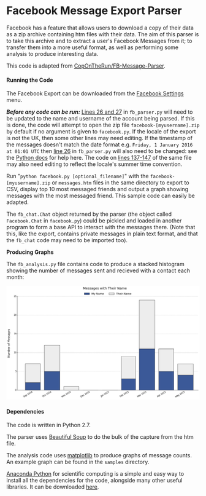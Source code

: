 # Facebook Message Export Parser

Facebook has a feature that allows users to download a copy of their data as a zip archive containing htm files with their data. The aim of this parser is to take this archive and to extract a user's Facebook Messages from it; to transfer them into a more useful format, as well as performing some analysis to produce interesting data.

This code is adapted from [CopOnTheRun/FB-Message-Parser](https://github.com/CopOnTheRun/FB-Message-Parser).

#### Running the Code
The Facebook Export can be downloaded from  the [Facebook Settings](https://www.facebook.com/settings) menu. 

__*Before any code can be run:*__ [Lines 26 and 27](https://github.com/jsharkey13/facebook_message_parser/blob/master/fb_parser.py#L27-L28) in `fb_parser.py` will need to be updated to the name and username of the account being parsed. If this is done, the code will attempt to open the zip file `facebook-[myusername].zip` by default if no argument is given to `facebook.py`.
If the locale of the export is not the UK, then some other lines may need editing. If the timestamp of the messages doesn't match the date format e.g. `Friday, 1 January 2016 at 01:01 UTC` then [line 26](https://github.com/jsharkey13/facebook_message_parser/blob/master/fb_parser.py#L26) in `fb_parser.py` will also need to be changed: see the [Python docs](https://docs.python.org/2/library/datetime.html#strftime-and-strptime-behavior) for help here. The code on [lines 137-147](https://github.com/jsharkey13/facebook_message_parser/blob/master/fb_parser.py#L137-L147) of the same file may also need editing to reflect the locale's summer time convention.

Run "`python facebook.py [optional_filename]`" with the `facebook-[myusername].zip` or `messages.htm` files in the same directory to export to CSV, display top 10 most messaged friends and output a graph showing messages with the most messaged friend. This sample code can easily be adapted.

The `fb_chat.Chat` object returned by the parser (the object called `Facebook.Chat` in `facebook.py`) could be pickled and loaded in another program to form a base API to interact with the messages there. (Note that this, like the export, contains private messages in plain text format, and that the `fb_chat` code may need to be imported too).

__Producing Graphs__

The `fb_analysis.py` file contains code to produce a stacked histogram showing the number of messages sent and recieved with a contact each month:

![Sample Graph](/samples/sample_date_graph.png?raw=true)


#### Dependencies
The code is written in Python 2.7.

The parser uses [Beautiful Soup](http://www.crummy.com/software/BeautifulSoup/) to do the bulk of the capture from the htm file.

The analysis code uses [matplotlib](http://matplotlib.org/) to produce graphs of message counts. An example graph can be found in the `samples` directory.

[Anaconda Python](https://store.continuum.io/cshop/anaconda/) for scientific computing is a simple and easy way to install all the dependencies for the code, alongside many other useful libraries. It can be downloaded [here](http://continuum.io/downloads).
